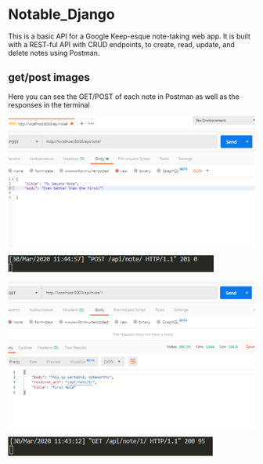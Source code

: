 # Notable_Django

This is a basic API for a Google Keep-esque note-taking web app. It is built with a REST-ful API with CRUD endpoints, to create, read, update, and delete notes using Postman. 

## get/post images 

Here you can see the GET/POST of each note in Postman as well as the responses in the terminal 

![Image of Post](https://github.com/kmmatthews15/Notable_Django/blob/master/images/django1.PNG?raw=true)

![Image of Post Response](https://github.com/kmmatthews15/Notable_Django/blob/master/images/django4.PNG?raw=true)

![Image of Get ](https://github.com/kmmatthews15/Notable_Django/blob/master/images/django2.PNG?raw=true)

![Image of Get Response](https://github.com/kmmatthews15/Notable_Django/blob/master/images/django3.PNG?raw=true)